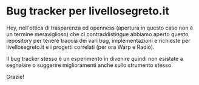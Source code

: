 # Bug tracker per livellosegreto.it
Hey, nell'ottica di trasparenza ed openness (apertura in questo caso non è un termine meraviglioso) che ci contraddistingue abbiamo aperto questo repository per tenere traccia dei vari bug, implementazioni e richieste per livellosegreto.it e i progetti correlati (per ora Warp e Radio).

Il bug tracker stesso è un esperimento in divenire quindi non esistate a segnalare o suggerire miglioramenti anche sullo strumento stesso.

Grazie!
